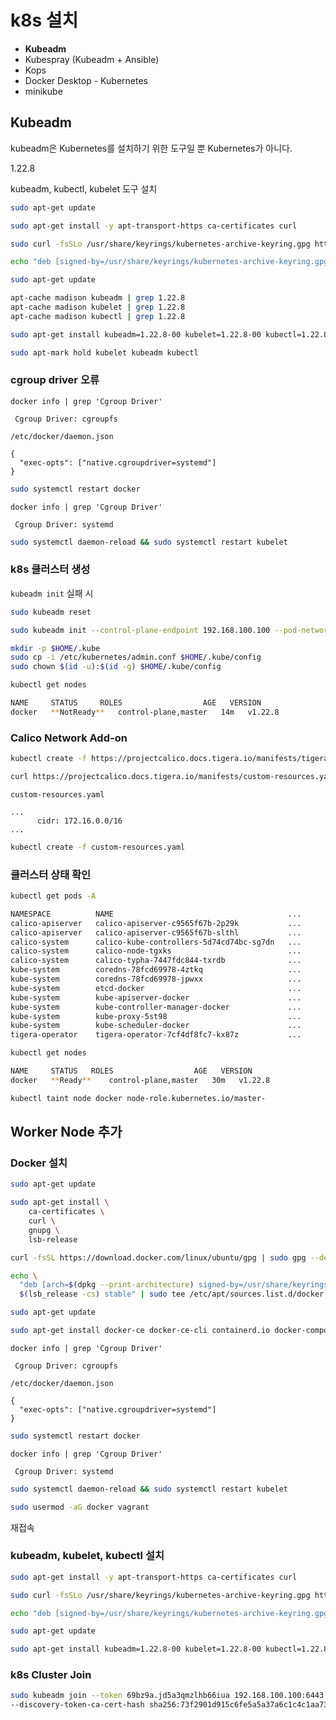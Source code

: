 # k8s 설치

- **Kubeadm**
- Kubespray (Kubeadm + Ansible)
- Kops
- Docker Desktop - Kubernetes
- minikube

## Kubeadm

kubeadm은 Kubernetes를 설치하기 위한 도구일 뿐 Kubernetes가 아니다.

1.22.8

kubeadm, kubectl, kubelet 도구 설치
``` bash
sudo apt-get update
```

``` bash
sudo apt-get install -y apt-transport-https ca-certificates curl
```

``` bash
sudo curl -fsSLo /usr/share/keyrings/kubernetes-archive-keyring.gpg https://packages.cloud.google.com/apt/doc/apt-key.gpg
```

``` bash
echo "deb [signed-by=/usr/share/keyrings/kubernetes-archive-keyring.gpg] https://apt.kubernetes.io/ kubernetes-xenial main" | sudo tee /etc/apt/sources.list.d/kubernetes.list
```

``` bash
sudo apt-get update
```

``` bash
apt-cache madison kubeadm | grep 1.22.8
apt-cache madison kubelet | grep 1.22.8
apt-cache madison kubectl | grep 1.22.8
```

``` bash
sudo apt-get install kubeadm=1.22.8-00 kubelet=1.22.8-00 kubectl=1.22.8-00 -y
```

``` bash
sudo apt-mark hold kubelet kubeadm kubectl
```

### cgroup driver 오류

``` 
docker info | grep 'Cgroup Driver'
 
 Cgroup Driver: cgroupfs
```

`/etc/docker/daemon.json`
```
{
  "exec-opts": ["native.cgroupdriver=systemd"]
}
```

``` bash
sudo systemctl restart docker
```

```
docker info | grep 'Cgroup Driver'

 Cgroup Driver: systemd
```

``` bash
sudo systemctl daemon-reload && sudo systemctl restart kubelet
```

### k8s 클러스터 생성
`kubeadm init` 실패 시
``` bash
sudo kubeadm reset
```

``` bash
sudo kubeadm init --control-plane-endpoint 192.168.100.100 --pod-network-cidr 172.16.0.0/16 --apiserver-advertise-address 192.168.100.100
```

``` bash
mkdir -p $HOME/.kube
sudo cp -i /etc/kubernetes/admin.conf $HOME/.kube/config
sudo chown $(id -u):$(id -g) $HOME/.kube/config
```

``` bash
kubectl get nodes

NAME     STATUS     ROLES                  AGE   VERSION
docker   **NotReady**   control-plane,master   14m   v1.22.8
```

### Calico Network Add-on
``` bash
kubectl create -f https://projectcalico.docs.tigera.io/manifests/tigera-operator.yaml
```

``` bash
curl https://projectcalico.docs.tigera.io/manifests/custom-resources.yaml -O
```

`custom-resources.yaml`
```
...
      cidr: 172.16.0.0/16
...
```

``` bash
kubectl create -f custom-resources.yaml
```

### 클러스터 상태 확인
``` bash
kubectl get pods -A   

NAMESPACE          NAME                                       ...
calico-apiserver   calico-apiserver-c9565f67b-2p29k           ...
calico-apiserver   calico-apiserver-c9565f67b-slthl           ...
calico-system      calico-kube-controllers-5d74cd74bc-sg7dn   ...
calico-system      calico-node-tgxks                          ...
calico-system      calico-typha-7447fdc844-txrdb              ...
kube-system        coredns-78fcd69978-4ztkq                   ...
kube-system        coredns-78fcd69978-jpwxx                   ...
kube-system        etcd-docker                                ...
kube-system        kube-apiserver-docker                      ...
kube-system        kube-controller-manager-docker             ...
kube-system        kube-proxy-5st98                           ...
kube-system        kube-scheduler-docker                      ...
tigera-operator    tigera-operator-7cf4df8fc7-kx87z           ...
```

``` bash
kubectl get nodes

NAME     STATUS   ROLES                  AGE   VERSION
docker   **Ready**    control-plane,master   30m   v1.22.8
```

``` bash
kubectl taint node docker node-role.kubernetes.io/master-
```

## Worker Node 추가
### Docker 설치
``` bash
sudo apt-get update
```

``` bash
sudo apt-get install \
    ca-certificates \
    curl \
    gnupg \
    lsb-release
```

``` bash
curl -fsSL https://download.docker.com/linux/ubuntu/gpg | sudo gpg --dearmor -o /usr/share/keyrings/docker-archive-keyring.gpg
```

``` bash
echo \
  "deb [arch=$(dpkg --print-architecture) signed-by=/usr/share/keyrings/docker-archive-keyring.gpg] https://download.docker.com/linux/ubuntu \
  $(lsb_release -cs) stable" | sudo tee /etc/apt/sources.list.d/docker.list > /dev/null
```

``` bash
sudo apt-get update
```

``` bash
sudo apt-get install docker-ce docker-ce-cli containerd.io docker-compose-plugin
```

```
docker info | grep 'Cgroup Driver'
 
 Cgroup Driver: cgroupfs
```

`/etc/docker/daemon.json`

```
{
  "exec-opts": ["native.cgroupdriver=systemd"]
}
```

``` bash
sudo systemctl restart docker
```

```
docker info | grep 'Cgroup Driver'

 Cgroup Driver: systemd
```

``` bash
sudo systemctl daemon-reload && sudo systemctl restart kubelet
```

``` bash
sudo usermod -aG docker vagrant
```

재접속

### kubeadm, kubelet, kubectl 설치

``` bash
sudo apt-get install -y apt-transport-https ca-certificates curl
```

``` bash
sudo curl -fsSLo /usr/share/keyrings/kubernetes-archive-keyring.gpg https://packages.cloud.google.com/apt/doc/apt-key.gpg
```

``` bash
echo "deb [signed-by=/usr/share/keyrings/kubernetes-archive-keyring.gpg] https://apt.kubernetes.io/ kubernetes-xenial main" | sudo tee /etc/apt/sources.list.d/kubernetes.list
```

``` bash
sudo apt-get update
```

``` bash
sudo apt-get install kubeadm=1.22.8-00 kubelet=1.22.8-00 kubectl=1.22.8-00 -y
```

### k8s Cluster Join

``` bash
sudo kubeadm join --token 69bz9a.jd5a3qmzlhb66iua 192.168.100.100:6443 \
--discovery-token-ca-cert-hash sha256:73f2901d915c6fe5a5a37a6c1c4c1aa73e36da2c3619e36c16d2387a856bc840
```